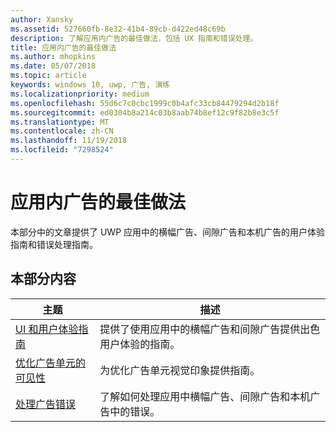 ```yaml
---
author: Xansky
ms.assetid: 527660fb-8e32-41b4-89cb-d422ed48c69b
description: 了解应用内广告的最佳做法，包括 UX 指南和错误处理。
title: 应用内广告的最佳做法
ms.author: mhopkins
ms.date: 05/07/2018
ms.topic: article
keywords: windows 10, uwp, 广告, 演练
ms.localizationpriority: medium
ms.openlocfilehash: 55d6c7c0cbc1999c0b4afc33cb84479294d2b18f
ms.sourcegitcommit: ed0304b8a214c03b8aab74b8ef12c9f82b8e3c5f
ms.translationtype: MT
ms.contentlocale: zh-CN
ms.lasthandoff: 11/19/2018
ms.locfileid: "7298524"
---
```

# <a name="best-practices-for-ads-in-apps"></a>应用内广告的最佳做法

本部分中的文章提供了 UWP 应用中的横幅广告、间隙广告和本机广告的用户体验指南和错误处理指南。

## <a name="in-this-section"></a>本部分内容

|  主题    | 描述 |               
|----------|-------|
| [UI 和用户体验指南](ui-and-user-experience-guidelines.md) | 提供了使用应用中的横幅广告和间隙广告提供出色用户体验的指南。 |
| [优化广告单元的可见性](optimize-ad-unit-viewability.md) | 为优化广告单元视觉印象提供指南。 |
| [处理广告错误](error-handling-with-advertising-libraries.md)     |  了解如何处理应用中横幅广告、间隙广告和本机广告中的错误。          |



 

 
